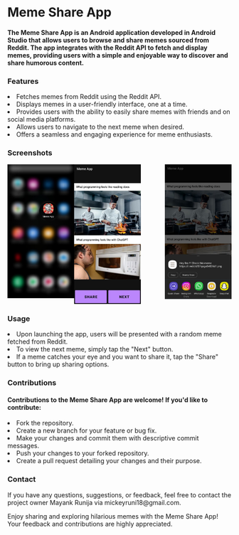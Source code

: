 <h1>Meme Share App</h1>

<h4>The Meme Share App is an Android application developed in Android Studio that allows users to browse and share memes sourced from Reddit. 
  The app integrates with the Reddit API to fetch and display memes, providing users with a simple and enjoyable way to discover and share humorous content.
</h4>


<h3>Features</h3>
<li>Fetches memes from Reddit using the Reddit API.</li>
<li>Displays memes in a user-friendly interface, one at a time.</li>
<li>Provides users with the ability to easily share memes with friends and on social media platforms.</li>
<li>Allows users to navigate to the next meme when desired.</li>
<li>Offers a seamless and engaging experience for meme enthusiasts.</li>

<h3>Screenshots</h3>
<img src="Screenshot/image1.jpg" heigth="300px"  width="150px" align="left"
  />
<img src="Screenshot/image2.jpg" heigth="300px"  width="150px" align="center"
  />
<img src="Screenshot/image3.jpg" heigth="300px"  width="150px" align="right"
  />

<h3>Usage</h3>

<li>Upon launching the app, users will be presented with a random meme fetched from Reddit.</li>
<li>To view the next meme, simply tap the "Next" button.</li>
<li>If a meme catches your eye and you want to share it, tap the "Share" button to bring up sharing options.</li>


<h3>Contributions</h3>
<h4>Contributions to the Meme Share App are welcome! If you'd like to contribute:</h4>

<li>Fork the repository.</li>
<li>Create a new branch for your feature or bug fix.</li>
<li>Make your changes and commit them with descriptive commit messages.</li>
<li>Push your changes to your forked repository.</li>
<li>Create a pull request detailing your changes and their purpose.</li>


<h3>Contact</h3>
If you have any questions, suggestions, or feedback, feel free to contact the project owner Mayank Runija via mickeyruni18@gmail.com.

Enjoy sharing and exploring hilarious memes with the Meme Share App! Your feedback and contributions are highly appreciated.






